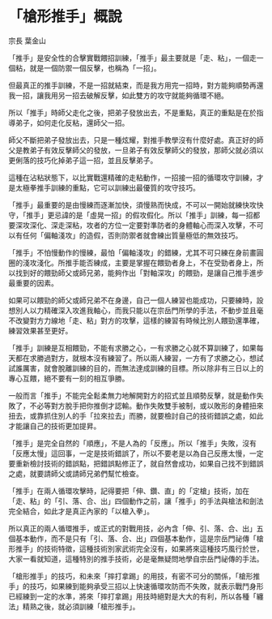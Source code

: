 # 「槍形推手」概說

宗長
葉金山

「推手」是安全性的合擊實戰餵招訓練，「推手」最主要就是「走、粘」，一個走一個粘，就是一個防禦一個反擊，也稱為「一招」。

但最真正的推手訓練，不是一招就結束，而是我方用完一招時，對方能夠順勢再還我一招，讓我用另一招去破解反擊，如此雙方的攻守就能夠循環不絕。

所以「推手」時師父走化之後，把弟子發放出去，不是重點，真正的重點是在於指導弟子，如何走化反粘，還師父一招。

師父不斷把弟子發放出去，只是一種炫耀，對推手教學沒有什麼好處。真正好的師父是教弟子有效反擊師父的發放，一旦弟子有效反擊師父的發放，那師父就必須以更俐落的技巧化掉弟子這一招，並且反擊弟子。

這種在沾粘狀態下，以比實戰還精確的走粘動作，一招接一招的循環攻守訓練，才是太極拳推手訓練的重點，它可以訓練出最優質的攻守技巧。

「推手」最重要的是由慢練而逐漸加快，須慢熟而快成，不可以一開始就練快攻快守，「推手」更忌諱的是「虛晃一招」的假攻假化。所以「推手」訓練，每一招都要深攻深化、深走深粘，攻者的方位一定要對準防者的身體軸心而深入攻擊，不可以有任何「偏軸淺攻」的造假，否則防禦者就會練出質量極低的無效技巧。

「推手」不怕慢動作的慢練，最怕「偏軸淺攻」的錯練，尤其不可只練在身前畫圓圈的淺攻淺化。所推手能否練成，主要是掌握在餵勁者身上，不在受勁者身上，所以找到好的餵勁師父或師兄弟，能夠作出「對軸深攻」的餵勁，是讓自己推手進步最重要的因素。

如果可以餵勁的師父或師兄弟不在身邊，自己一個人練習也能成功，只要練時，設想別人以力精確深入攻進我軸心，而我只能以在宗岳門所學的手法，不動步並且毫不改變對方力線地「走、粘」對方的攻擊，這樣的練習有時候比別人餵勁還準確，練習效果甚至更好。

「推手」訓練是互相餵勁，不能有求勝之心，一有求勝之心就不算訓練了，如果每天都在求勝過對方，就根本沒有練習了。所以兩人練習，一方有了求勝之心，想試試誰厲害，就會脫離訓練的目的，而無法達成訓練的目標。所以除非有三日以上的專心互餵，絕不要有一刻的相互爭勝。

一般而言「推手」不能完全鬆柔無力地解開對方的招式並且順勢反擊，就是動作失敗了，不必等對方脫手把你推倒才認輸。動作失敗雙手被制，或以敗形的身體扭來扭去，或靠抓住別人的手「拉來拉去」而勝，就要檢討自己的技術錯誤之處，如此才能讓自己的技術更加提昇。

「推手」是完全自然的「順應」，不是人為的「反應」。所以「推手」失敗，沒有「反應太慢」這回事，一定是技術錯誤了，所以不要老是以為自己反應太慢，一定要重新檢討技術的錯誤點，把錯誤點修正了，就自然會成功，如果自己找不到錯誤之處，就要請師父或請師兄弟們幫忙檢查。

「推手」在兩人循環攻擊時，記得要把「伸、鑽、直」的「定槍」技術，加在「走、粘」的「引、落、合、出」四個動作之前，讓「推手」的手法與槍法和劍法完全結合，如此才是真正內家的「以槍入拳」。

所以真正的兩人循環推手，或正式的對戰用技，必內含「伸、引、落、合、出」五個基本動作，而不是只有「引、落、合、出」四個基本動作，這是宗岳門祕傳「槍形推手」的技術特徵，這種技術別家武術完全沒有，如果將來這種技巧風行於世，大家一看就知道，這種特別的推手技術，必是毫無疑問地學自宗岳門祕傳的手法。

「槍形推手」的技巧，和未來「摔打拿踢」的用技，有密不可分的關係，「槍形推手」的技巧，如果練到能夠承受三招以上快速循環攻防而不失敗，就表示戰鬥身形已經練到一定的水準，將來「摔打拿踢」用技時絕對是大大的有利，所以各種「纏法」精熟之後，就必須訓練「槍形推手」。